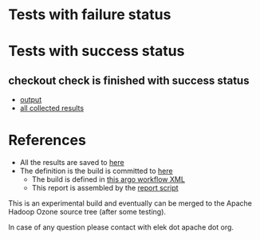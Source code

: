 # Tests with failure status


# Tests with success status

## checkout check is finished with success status

   * [output](https://raw.githubusercontent.com/elek/ozone-ci/master/pr/pr-hdds-1054-mwnf9/checkout/output.log)
   * [all collected results](https://github.com/elek/ozone-ci/tree/master/pr/pr-hdds-1054-mwnf9/checkout)




# References

 * All the results are saved to [here](https://github.com/elek/ozone-ci/tree/master/pr/pr-hdds-1054-mwnf9/)
 * The definition is the build is committed to [here](https://github.com/elek/argo-ozone)
    * The build is defined in [this argo workflow XML](https://github.com/elek/argo-ozone/blob/master/ozone-build.yaml)
    * This report is assembled by the [report script](https://github.com/elek/argo-ozone/blob/master/scripts/report.sh)

This is an experimental build and eventually can be merged to the Apache Hadoop Ozone source tree (after some testing).

In case of any question please contact with elek dot apache dot org.
